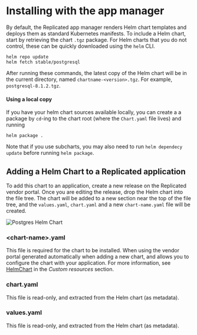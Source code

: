 # Installing with the app manager

By default, the Replicated app manager renders Helm chart templates and deploys them as standard Kubernetes manifests. To include a Helm chart, start by retrieving the chart `.tgz` package. For Helm charts that you do not control, these can be quickly downloaded using the `helm` CLI.

```shell
helm repo update
helm fetch stable/postgresql
```

After running these commands, the latest copy of the Helm chart will be in the current directory, named `chartname-<version>.tgz`. For example, `postgresql-8.1.2.tgz`.

#### Using a local copy

If you have your helm chart sources available locally, you can create a a package by `cd`-ing to the chart root (where the `Chart.yaml` file lives) and running

```shell
helm package .
```

Note that if you use subcharts, you may also need to run `helm dependecy update` before running `helm package`.

## Adding a Helm Chart to a Replicated application

To add this chart to an application, create a new release on the Replicated vendor portal.
Once you are editing the release, drop the Helm chart into the file tree.
The chart will be added to a new section near the top of the file tree, and the `values.yaml`, `chart.yaml` and a new `chart-name.yaml` file will be created.

![Postgres Helm Chart](/images/postgres-helm-chart.png)

### &lt;chart-name&gt;.yaml

This file is required for the chart to be installed.
When using the vendor portal generated automatically when adding a new chart, and allows you to configure the chart with your application. For more information, see [HelmChart](../reference/custom-resource-helmchart) in the _Custom resources_ section.

### chart.yaml
This file is read-only, and extracted from the Helm chart (as metadata).

### values.yaml
This file is read-only, and extracted from the Helm chart (as metadata).
